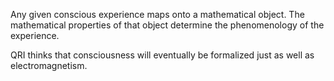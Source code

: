 
Any given conscious experience maps onto a mathematical object.
The mathematical properties of that object determine the phenomenology of the experience.

QRI thinks that consciousness will eventually be formalized just as well as electromagnetism.